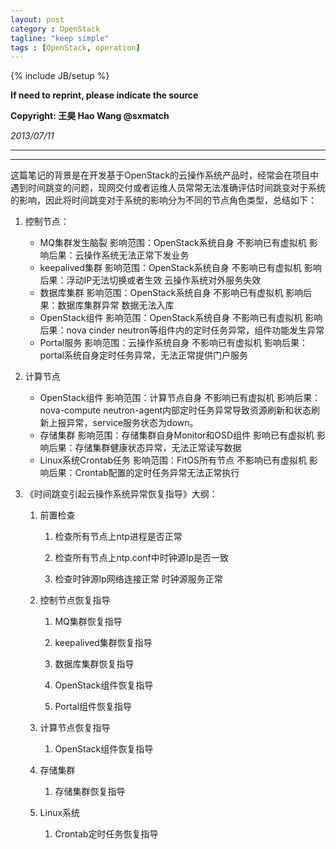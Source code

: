 ```yaml
---
layout: post
category : OpenStack
tagline: "keep simple"
tags : [OpenStack, operation]
---
```

{% include JB/setup %}

**If need to reprint, please indicate the source**

**Copyright: 王昊 Hao Wang @sxmatch**

*2013/07/11*

-------
---

这篇笔记的背景是在开发基于OpenStack的云操作系统产品时，经常会在项目中遇到时间跳变的问题，现网交付或者运维人员常常无法准确评估时间跳变对于系统的影响，因此将时间跳变对于系统的影响分为不同的节点角色类型，总结如下：

1. 控制节点：
   
   - MQ集群发生脑裂
      影响范围：OpenStack系统自身 不影响已有虚拟机
      影响后果：云操作系统无法正常下发业务
   - keepalived集群
     影响范围：OpenStack系统自身 不影响已有虚拟机
     影响后果：浮动IP无法切换或者生效 云操作系统对外服务失效
   - 数据库集群
     影响范围：OpenStack系统自身 不影响已有虚拟机
     影响后果：数据库集群异常 数据无法入库
   - OpenStack组件
     影响范围：OpenStack系统自身 不影响已有虚拟机
     影响后果：nova cinder neutron等组件内的定时任务异常，组件功能发生异常
   - Portal服务
     影响范围：云操作系统自身 不影响已有虚拟机
     影响后果：portal系统自身定时任务异常，无法正常提供门户服务

2. 计算节点
   
   - OpenStack组件
     影响范围：计算节点自身 不影响已有虚拟机
     影响后果：nova-compute neutron-agent内部定时任务异常导致资源刷新和状态刷新上报异常，service服务状态为down。
   - 存储集群
     影响范围：存储集群自身Monitor和OSD组件 影响已有虚拟机
     影响后果：存储集群健康状态异常，无法正常读写数据
   - Linux系统Crontab任务
     影响范围：FitOS所有节点 不影响已有虚拟机
     影响后果：Crontab配置的定时任务异常无法正常执行

3. 《时间跳变引起云操作系统异常恢复指导》大纲：
   
   1. 前置检查
      
      1. 检查所有节点上ntp进程是否正常
      
      2. 检查所有节点上ntp.conf中时钟源Ip是否一致
      
      3. 检查时钟源Ip网络连接正常 时钟源服务正常
   
   2. 控制节点恢复指导
      
      1. MQ集群恢复指导
      
      2. keepalived集群恢复指导
      
      3. 数据库集群恢复指导
      
      4. OpenStack组件恢复指导
      
      5. Portal组件恢复指导
   
   3. 计算节点恢复指导
      
      1. OpenStack组件恢复指导
   
   4. 存储集群
      
      1. 存储集群恢复指导
   
   5. Linux系统
      
      1. Crontab定时任务恢复指导
